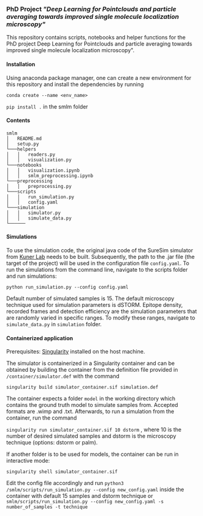 ### PhD Project _"Deep Learning for Pointclouds and particle averaging towards improved single molecule localization microscopy"_

This repository contains scripts, notebooks and helper functions for the PhD project Deep Learning for Pointclouds and particle averaging towards improved single molecule localization microscopy".  

#### Installation 
Using anaconda package manager, one can create a new environment for this repository and install the dependencies by running  

`conda create --name <env_name>`

`pip install .` in the smlm folder 


#### Contents

```
smlm
│   README.md  
│   setup.py
└───helpers
│   │   readers.py
│   │   visualization.py
└───notebooks
│   │   visualization.ipynb
│   │   smlm_preprocessing.ipynb 
└───preprocessing
│   │   preprocessing.py
└───scripts
│   │   run_simulation.py
│   │   config.yaml
└───simulation
│   │   simulator.py
│   │   simulate_data.py
└──────  
```

#### Simulations

To use the simulation code, the original java code of the SureSim simulator from [Kuner Lab](https://github.com/tkunerlab/JavaUmsetzungSTORMSimulation) needs to be built. 
Subsequently, the path to the .jar file (the target of the project) will be used in the configuration file `config.yaml`. 
To run the simulations from the command line, navigate to the scripts folder and run simulations:

`python run_simulation.py --config config.yaml`

Default number of simulated samples is 15. The default microscopy technique used for simulation parameters is dSTORM. Epitope density, recorded frames and detection efficiency are the simulation parameters that are randomly varied in specific ranges. To modify these ranges, navigate to `simulate_data.py` in `simulation` folder.

#### Containerized application

Prerequisites: [Singularity](https://sylabs.io/guides/3.0/user-guide/quick_start.html) installed on the host machine.

The simulator is containerized in a Singularity container and can be obtained by building the container from the definition file provided in `/container/simulator.def` with the command 

`singularity build simulator_container.sif simulation.def`

The container expects a folder `model` in the working directory which contains the ground truth model to simulate samples from. Accepted formats are .wimp and .txt. 
Afterwards, to run a simulation from the container, run the command 

`singularity run simulator_container.sif 10 dstorm` , where 10 is the number of desired simulated samples and dstorm is the microscopy technique (options: dstorm or palm).

If another folder is to be used for models, the container can be run in interactive mode: 

`singularity shell simulator_container.sif`

Edit the config file accordingly and run `python3 /smlm/scripts/run_simulation.py --config new_config.yaml` inside the container with default 15 samples and dstorm technique or `smlm/scripts/run_simulation.py --config new_config.yaml -s number_of_samples -t technique`

